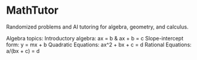 # MathTutor
Randomized problems and AI tutoring for algebra, geometry, and calculus.

Algebra topics:
    Introductory algebra: ax = b & ax + b = c
    Slope-intercept form: y = mx + b
    Quadratic Equations: ax^2 + bx + c = d
    Rational Equations: a/(bx + c) = d